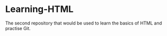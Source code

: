# Learning-HTML
The second repository that would be used to learn the basics of HTML and practise Git.
